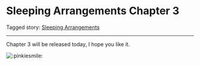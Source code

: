 # Sleeping Arrangements Chapter 3

Tagged story: [Sleeping Arrangements](https://www.fimfiction.net/story/453503/sleeping-arrangements)

***

Chapter 3 will be released today, I hope you like it.

![:pinkiesmile:](../../../ponies/emotes/pinkiesmile.png)
